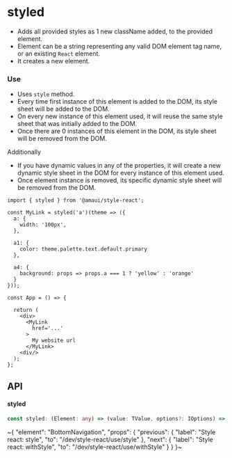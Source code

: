 
# styled

- Adds all provided styles as 1 new className added, to the provided element.
- Element can be a string representing any valid DOM element tag name, or an existing `React` element.
- It creates a new element.

### Use

- Uses `style` method.
- Every time first instance of this element is added to the DOM, its style sheet will be added to the DOM.
- On every new instance of this element used, it will reuse the same style sheet that was initially added to the DOM.
- Once there are 0 instances of this element in the DOM, its style sheet will be removed from the DOM.

Additionally
- If you have dynamic values in any of the properties, it will create a new dynamic style sheet in the DOM for every instance of this element used.
- Once element instance is removed, its specific dynamic style sheet will be removed from the DOM.

```tsx
import { styled } from '@amaui/style-react';

const MyLink = styled('a')(theme => ({
  a: {
    width: '100px',
  },

  a1: {
    color: theme.palette.text.default.primary
  },

  a4: {
    background: props => props.a === 1 ? 'yellow' : 'orange'
  }
}));

const App = () => {

  return (
    <div>
      <MyLink
        href='...'
      >
        My website url
      </MyLink>
    <div/>
  );
};
```

## API

#### styled

```ts
const styled: (Element: any) => (value: TValue, options?: IOptions) => React.ElementType;
```


~{
  "element": "BottomNavigation",
  "props": {
    "previous": {
      "label": "Style react: style",
      "to": "/dev/style-react/use/style"
    },
    "next": {
      "label": "Style react: withStyle",
      "to": "/dev/style-react/use/withStyle"
    }
  }
}~
